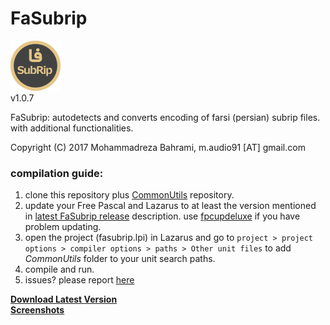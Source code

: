 # FaSubrip
![Image of FaSubrip](https://github.com/m-audio91/FaSubrip/raw/master/extra/icon/80.png)  
v1.0.7

FaSubrip: autodetects and converts encoding of farsi (persian) subrip files. with additional functionalities.

Copyright (C) 2017 Mohammadreza Bahrami, m.audio91 [AT] gmail.com  
  
### compilation guide:  
1. clone this repository plus [CommonUtils](https://github.com/m-audio91/CommonUtils) repository.
2. update your Free Pascal and Lazarus to at least the version mentioned in [latest FaSubrip release](https://github.com/m-audio91/FaSubrip/releases) description. use [fpcupdeluxe](https://github.com/newpascal/fpcupdeluxe) if you have problem updating.
3. open the project (fasubrip.lpi) in Lazarus and go to `project > project options > compiler options > paths > Other unit files` to add *CommonUtils* folder to your unit search paths.
4. compile and run.
5. issues? please report [here](https://github.com/m-audio91/FaSubrip/issues)

[**Download Latest Version**](https://github.com/m-audio91/FaSubrip/releases/latest)  
[**Screenshots**](https://github.com/m-audio91/FaSubrip/tree/master/extra/screenshots)